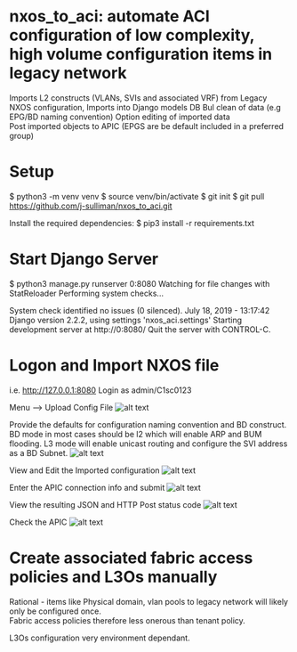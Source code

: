 # nxos_to_aci: automate ACI configuration of low complexity, high volume configuration items in legacy network
Imports L2 constructs (VLANs, SVIs and associated VRF) from Legacy NXOS configuration, 
Imports into Django models DB
Bul clean of data (e.g EPG/BD naming convention) 
Option editing of imported data  
Post imported objects to APIC (EPGS are be default included in a preferred group)

# Setup
$ python3 -m venv venv
$ source venv/bin/activate
$ git init
$ git pull https://github.com/j-sulliman/nxos_to_aci.git

Install the required dependencies:
$ pip3 install -r requirements.txt

# Start Django Server
$ python3 manage.py runserver 0:8080
Watching for file changes with StatReloader
Performing system checks...

System check identified no issues (0 silenced).
July 18, 2019 - 13:17:42
Django version 2.2.2, using settings 'nxos_aci.settings'
Starting development server at http://0:8080/
Quit the server with CONTROL-C.

# Logon and Import NXOS file
i.e. http://127.0.0.1:8080
Login as admin/C1sc0123

Menu --> Upload Config File
![alt text](https://github.com/j-sulliman/nxos_to_aci/blob/master/Screen%20Shot%202019-07-18%20at%201.23.58%20PM.png)

Provide the defaults for configuration naming convention and BD construct.  BD mode in most cases should be l2 which will enable ARP and BUM flooding.  L3 mode will enable unicast routing and configure the SVI address as a BD Subnet.
![alt text](https://github.com/j-sulliman/nxos_to_aci/blob/master/Screen%20Shot%202019-07-18%20at%201.26.01%20PM.png)


View and Edit the Imported configuration
![alt text](https://github.com/j-sulliman/nxos_to_aci/blob/master/Screen%20Shot%202019-07-18%20at%201.51.46%20PM.png)

Enter the APIC connection info and submit
![alt text](https://github.com/j-sulliman/nxos_to_aci/blob/master/Screen%20Shot%202019-07-18%20at%201.52.47%20PM.png)


View the resulting JSON and HTTP Post status code
![alt text](https://github.com/j-sulliman/nxos_to_aci/blob/master/Screen%20Shot%202019-07-18%20at%201.56.15%20PM.png)


Check the APIC
![alt text](https://github.com/j-sulliman/nxos_to_aci/blob/master/Screen%20Shot%202019-07-18%20at%201.57.24%20PM.png)

# Create associated fabric access policies and L3Os manually
Rational - items like Physical domain, vlan pools to legacy network will likely only be configured once.  
Fabric access policies therefore less onerous than tenant policy.

L3Os configuration very environment dependant.
